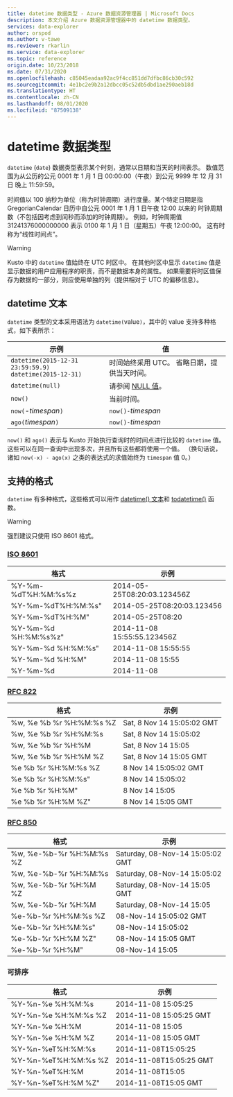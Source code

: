 ```yaml
---
title: datetime 数据类型 - Azure 数据资源管理器 | Microsoft Docs
description: 本文介绍 Azure 数据资源管理器中的 datetime 数据类型。
services: data-explorer
author: orspod
ms.author: v-tawe
ms.reviewer: rkarlin
ms.service: data-explorer
ms.topic: reference
origin.date: 10/23/2018
ms.date: 07/31/2020
ms.openlocfilehash: c85045eadaa92ac9f4cc851dd7dfbc86cb30c592
ms.sourcegitcommit: 4e1bc2e9b2a12dbcc05c52db5dbd1ae290aeb18d
ms.translationtype: HT
ms.contentlocale: zh-CN
ms.lasthandoff: 08/01/2020
ms.locfileid: "87509138"
---
```

# <a name="the-datetime-data-type"></a>datetime 数据类型

`datetime` (`date`) 数据类型表示某个时刻，通常以日期和当天的时间表示。
数值范围为从公历的公元 0001 年 1 月 1 日 00:00:00（午夜）到公元 9999 年 12 月 31 日 晚上 11:59:59。 

时间值以 100 纳秒为单位（称为时钟周期）进行度量。某个特定日期是指 GregorianCalendar 日历中自公元 0001 年 1 月 1 日午夜 12:00 以来的 时钟周期数（不包括因考虑到闰秒而添加的时钟周期）。
例如，时钟周期值 31241376000000000 表示 0100 年 1 月 1 日（星期五）午夜 12:00:00。
这有时称为“线性时间点”。

> [!WARNING]
> Kusto 中的 `datetime` 值始终在 UTC 时区中。 在其他时区中显示 `datetime` 值是显示数据的用户应用程序的职责，而不是数据本身的属性。 如果需要将时区值保存为数据的一部分，则应使用单独的列（提供相对于 UTC 的偏移信息）。

## <a name="datetime-literals"></a>datetime 文本

`datetime` 类型的文本采用语法为 `datetime(`value`)`，其中的 value 支持多种格式，如下表所示：

|示例                                                     |值                                                         |
|------------------------------------------------------------|--------------------------------------------------------------|
|`datetime(2015-12-31 23:59:59.9)`<br/>`datetime(2015-12-31)`|时间始终采用 UTC。 省略日期，提供当天时间。|
|`datetime(null)`                                            |请参阅 [NULL 值](null-values.md)。                            |
|`now()`                                                     |当前时间。                                             |
|`now(`-*timespan*`)`                                        |`now()-`*timespan*                                            |
|`ago(`*timespan*`)`                                         |`now()-`*timespan*                                            |

`now()` 和 `ago()` 表示与 Kusto 开始执行查询时的时间点进行比较的 `datetime` 值。 这些可以在同一查询中出现多次，并且所有这些都将使用一个值。
（换句话说，诸如 `now(-x) - ago(x)` 之类的表达式的求值始终为 `timespan` 值 0。）

## <a name="supported-formats"></a>支持的格式

`datetime` 有多种格式，这些格式可以用作 [datetime() 文本](#datetime-literals)和 [todatetime()](../todatetimefunction.md) 函数。

> [!WARNING]
> 强烈建议只使用 ISO 8601 格式。

### <a name="iso-8601"></a>[ISO 8601](https://www.iso.org/iso/home/standards/iso8601.htm)

|格式|示例|
|------|-------|
|%Y-%m-%dT%H:%M:%s%z|2014-05-25T08:20:03.123456Z|
|%Y-%m-%dT%H:%M:%s"|2014-05-25T08:20:03.123456|
|%Y-%m-%dT%H:%M"|2014-05-25T08:20|
|%Y-%m-%d %H:%M:%s%z"|2014-11-08 15:55:55.123456Z|
|%Y-%m-%d %H:%M:%s"|2014-11-08 15:55:55|
|%Y-%m-%d %H:%M"|2014-11-08 15:55|
|%Y-%m-%d|2014-11-08|

### <a name="rfc-822"></a>[RFC 822](https://www.ietf.org/rfc/rfc0822.txt)

|格式|示例|
|------|-------|
|%w, %e %b %r %H:%M:%s %Z|Sat, 8 Nov 14 15:05:02 GMT|
|%w, %e %b %r %H:%M:%s|Sat, 8 Nov 14 15:05:02|
|%w, %e %b %r %H:%M|Sat, 8 Nov 14 15:05|
|%w, %e %b %r %H:%M %Z|Sat, 8 Nov 14 15:05 GMT|
|%e %b %r %H:%M:%s %Z|8 Nov 14 15:05:02 GMT|
|%e %b %r %H:%M:%s"|8 Nov 14 15:05:02|
|%e %b %r %H:%M"|8 Nov 14 15:05|
|%e %b %r %H:%M %Z"|8 Nov 14 15:05 GMT|

### <a name="rfc-850"></a>[RFC 850](https://tools.ietf.org/html/rfc850)

|格式|示例|
|------|-------|
|%w, %e-%b-%r %H:%M:%s %Z|Saturday, 08-Nov-14 15:05:02 GMT|
|%w, %e-%b-%r %H:%M:%s|Saturday, 08-Nov-14 15:05:02|
|%w, %e-%b-%r %H:%M %Z|Saturday, 08-Nov-14 15:05 GMT|
|%w, %e-%b-%r %H:%M|Saturday, 08-Nov-14 15:05|
|%e-%b-%r %H:%M:%s %Z|08-Nov-14 15:05:02 GMT|
|%e-%b-%r %H:%M:%s"|08-Nov-14 15:05:02|
|%e-%b-%r %H:%M %Z"|08-Nov-14 15:05 GMT|
|%e-%b-%r %H:%M"|08-Nov-14 15:05|


### <a name="sortable"></a>可排序 

|格式|示例|
|------|-------|
|%Y-%n-%e %H:%M:%s|2014-11-08 15:05:25|
|%Y-%n-%e %H:%M:%s %Z|2014-11-08 15:05:25 GMT|
|%Y-%n-%e %H:%M|2014-11-08 15:05|
|%Y-%n-%e %H:%M %Z|2014-11-08 15:05 GMT|
|%Y-%n-%eT%H:%M:%s|2014-11-08T15:05:25|
|%Y-%n-%eT%H:%M:%s %Z|2014-11-08T15:05:25 GMT|
|%Y-%n-%eT%H:%M|2014-11-08T15:05|
|%Y-%n-%eT%H:%M %Z"|2014-11-08T15:05 GMT|